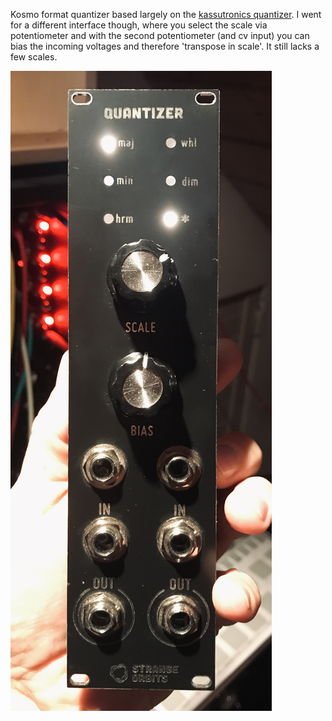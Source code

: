 Kosmo format quantizer based largely on the [kassutronics quantizer](https://store.kassutronics.net/eurorack-diy-c-1/quantizer-p-1). 
I went for a different interface though, where you select the scale via potentiometer and with the second potentiometer (and cv input) you can bias the incoming voltages and therefore 'transpose in scale'. 
It still lacks a few scales.

![](./quantizer_photo.jpg) 


